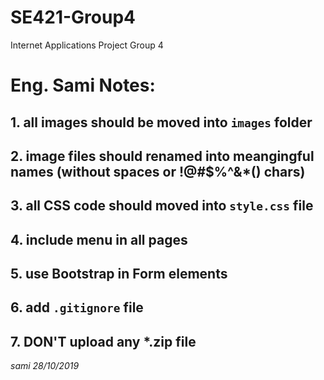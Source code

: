 # SE421-Group4
Internet Applications Project Group 4


# Eng. Sami Notes:
## 1. all images should be moved into `images` folder
## 2. image files should renamed into meangingful names (without spaces or !@#$%^&*() chars)
## 3. all CSS code should moved into `style.css` file
## 4. include menu in all pages
## 5. use Bootstrap in Form elements
## 6. add `.gitignore` file
## 7. DON'T upload any *.zip file
_sami 28/10/2019_